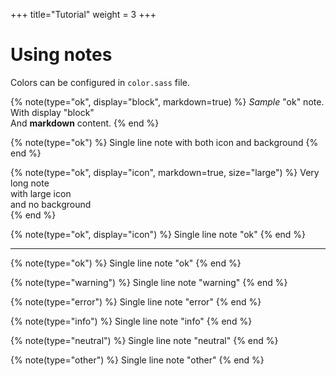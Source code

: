 +++
title="Tutorial"
weight = 3
+++

# Using notes

Colors can be configured in `color.sass` file.

{% note(type="ok", display="block", markdown=true) %}
*Sample* "ok" note. With display "block"  
And **markdown** content.
{% end %}

{% note(type="ok") %}
Single line note with both icon and background
{% end %}

{% note(type="ok", display="icon", markdown=true, size="large") %}
Very long note  
with large icon  
and no background  
{% end %}

{% note(type="ok", display="icon") %}
Single line note "ok"
{% end %}

---

{% note(type="ok") %}
Single line note "ok"
{% end %}

{% note(type="warning") %}
Single line note "warning"
{% end %}

{% note(type="error") %}
Single line note "error"
{% end %}

{% note(type="info") %}
Single line note "info"
{% end %}

{% note(type="neutral") %}
Single line note "neutral"
{% end %}

{% note(type="other") %}
Single line note "other"
{% end %}